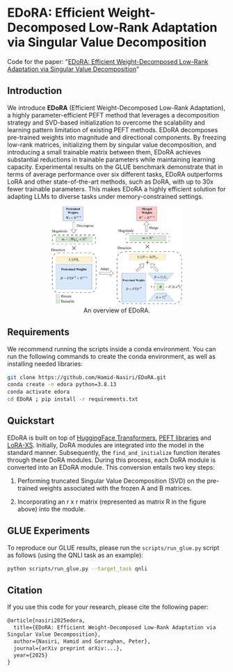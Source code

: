 # EDoRA: Efficient Weight-Decomposed Low-Rank Adaptation via Singular Value Decomposition

Code for the paper: "[EDoRA: Efficient Weight-Decomposed Low-Rank Adaptation via Singular Value Decomposition](https://arxiv.org/abs/...)"

## Introduction
We introduce **EDoRA** (Efficient Weight-Decomposed Low-Rank Adaptation), a highly parameter-efficient PEFT method that leverages a decomposition strategy and SVD-based initialization to overcome the scalability and learning pattern limitation of existing PEFT methods.
EDoRA decomposes pre-trained weights into magnitude and directional components. By freezing low-rank matrices, initializing them by singular value decomposition, and introducing a small trainable matrix between them, EDoRA achieves substantial reductions in trainable parameters while maintaining learning capacity. Experimental results on the GLUE benchmark demonstrate that in terms of average performance over six different tasks, EDoRA outperforms LoRA and other state-of-the-art methods, such as DoRA, with up to 30x fewer trainable parameters. This makes EDoRA a highly efficient solution for adapting LLMs to diverse tasks under memory-constrained settings.

<p align="center">
  <img src="./assets/EDoRA.png" alt=“EDoRA” width=60%>
  <br> An overview of EDoRA.
</p>
  
## Requirements
We recommend running the scripts inside a conda environment.
You can run the following commands to create the conda environment, as well as installing needed libraries:
```bash
git clone https://github.com/Hamid-Nasiri/EDoRA.git
conda create -n edora python=3.8.13
conda activate edora
cd EDoRA ; pip install -r requirements.txt
```
## Quickstart
EDoRA is built on top of [HuggingFace Transformers](https://huggingface.co/docs/transformers/en/index), [PEFT libraries](https://huggingface.co/docs/peft/en/index) and [LoRA-XS](https://github.com/MohammadrezaBanaei/LoRA-XS). Initially, DoRA modules are integrated into the model in the standard manner. Subsequently, the `find_and_initialize` function iterates through these DoRA modules. During this process, each DoRA module is converted into an EDoRA module. This conversion entails two key steps:

1. Performing truncated Singular Value Decomposition (SVD) on the pre-trained weights associated with the frozen A and B matrices.

2. Incorporating an r x r matrix (represented as matrix R in the figure above) into the module.


## GLUE Experiments
To reproduce our GLUE results, please run the `scripts/run_glue.py` script as follows (using the QNLI task as an example):
	
```bash
python scripts/run_glue.py --target_task qnli
```

## Citation
If you use this code for your research, please cite the following paper:
```
@article{nasiri2025edora,
  title={EDoRA: Efficient Weight-Decomposed Low-Rank Adaptation via Singular Value Decomposition},
  author={Nasiri, Hamid and Garraghan, Peter},
  journal={arXiv preprint arXiv:...},
  year={2025}
}
```

